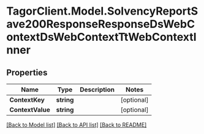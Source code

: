 # TagorClient.Model.SolvencyReportSave200ResponseResponseDsWebContextDsWebContextTtWebContextInner

## Properties

Name | Type | Description | Notes
------------ | ------------- | ------------- | -------------
**ContextKey** | **string** |  | [optional] 
**ContextValue** | **string** |  | [optional] 

[[Back to Model list]](../README.md#documentation-for-models) [[Back to API list]](../README.md#documentation-for-api-endpoints) [[Back to README]](../README.md)

